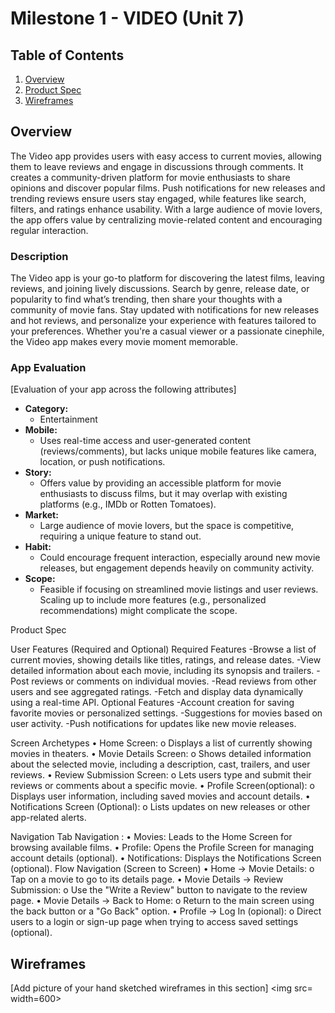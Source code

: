 
# Milestone 1 - VIDEO (Unit 7)

## Table of Contents

1. [Overview](#Overview)
1. [Product Spec](#Product-Spec)
1. [Wireframes](#Wireframes)

## Overview
The Video app provides users with easy access to current movies, allowing them to leave reviews and engage in discussions through comments. It creates a community-driven platform for movie enthusiasts to share opinions and discover popular films. Push notifications for new releases and trending reviews ensure users stay engaged, while features like search, filters, and ratings enhance usability. With a large audience of movie lovers, the app offers value by centralizing movie-related content and encouraging regular interaction.

### Description

The Video app is your go-to platform for discovering the latest films, leaving reviews, and joining lively discussions. Search by genre, release date, or popularity to find what’s trending, then share your thoughts with a community of movie fans. Stay updated with notifications for new releases and hot reviews, and personalize your experience with features tailored to your preferences. Whether you're a casual viewer or a passionate cinephile, the Video app makes every movie moment memorable.

### App Evaluation

[Evaluation of your app across the following attributes]
- **Category:** 
    - Entertainment
- **Mobile:**
    - Uses real-time access and user-generated content (reviews/comments), but lacks unique mobile features like camera, location, or push notifications.
- **Story:**
    - Offers value by providing an accessible platform for movie enthusiasts to discuss films, but it may overlap with existing platforms (e.g., IMDb or Rotten Tomatoes).
- **Market:**
    - Large audience of movie lovers, but the space is competitive, requiring a unique feature to stand out.
- **Habit:**
    - Could encourage frequent interaction, especially around new movie releases, but engagement depends heavily on community activity.
- **Scope:**
    - Feasible if focusing on streamlined movie listings and user reviews. Scaling up to include more features (e.g., personalized recommendations) might complicate the scope.


Product Spec

User Features (Required and Optional)
Required Features
-Browse a list of current movies, showing details like titles, ratings, and release dates.
-View detailed information about each movie, including its synopsis and trailers.
-Post reviews or comments on individual movies.
-Read reviews from other users and see aggregated ratings.
-Fetch and display data dynamically using a real-time API.
Optional Features
-Account creation for saving favorite movies or personalized settings.
-Suggestions for movies based on user activity.
-Push notifications for updates like new movie releases.


Screen Archetypes
• Home Screen:
    o Displays a list of currently showing movies in theaters.
• Movie Details Screen:
    o Shows detailed information about the selected movie, including a description, cast, trailers, and user reviews.
• Review Submission Screen:
    o Lets users type and submit their reviews or comments about a specific movie.
• Profile Screen(optional):
    o Displays user information, including saved movies and account details.
• Notifications Screen (Optional):
    o Lists updates on new releases or other app-related alerts.

Navigation
Tab Navigation :
• Movies: Leads to the Home Screen for browsing available films.
• Profile: Opens the Profile Screen for managing account details (optional).
• Notifications: Displays the Notifications Screen (optional).
Flow Navigation (Screen to Screen)
• Home → Movie Details:
o Tap on a movie to go to its details page.
• Movie Details → Review Submission:
o Use the "Write a Review" button to navigate to the review page.
• Movie Details → Back to Home:
o Return to the main screen using the back button or a "Go Back" option.
• Profile → Log In (opional):
o Direct users to a login or sign-up page when trying to access saved settings (optional).

## Wireframes

[Add picture of your hand sketched wireframes in this section] <img src=
 width=600>

<br>

<br>


